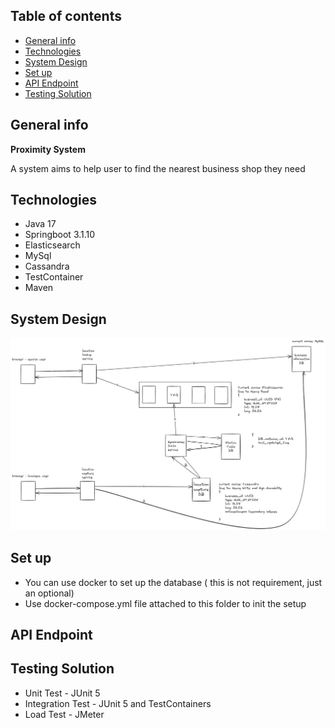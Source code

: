 ## Table of contents
* [General info](#general-info)
* [Technologies](#technologies)
* [System Design](#system-design)
* [Set up](#set-up)
* [API Endpoint](#api-endpoint)
* [Testing Solution](#testing-solution)

## General info
**Proximity System**

A system aims to help user to find the nearest business shop they need

## Technologies
* Java 17
* Springboot 3.1.10
* Elasticsearch
* MySql
* Cassandra
* TestContainer
* Maven

## System Design
![System Design](https://github.com/trungdq2295/system-design/blob/main/proximity-system/proximity.png)

## Set up
* You can use docker to set up the database ( this is not requirement, just an optional)
* Use docker-compose.yml file attached to this folder to init the setup

## API Endpoint

[//]: # (For now, I will focus on these endpoint only. For more information, you can start process-order-service and view http://localhost:8083/swagger-ui/index.html)

[//]: # (|Endpoint|Method|Description|)

[//]: # (|---|---|---|)

[//]: # (|/v1/test|GET|Endpoint to check if service is available|)

[//]: # (|/v1/link-shorten|POST|Shorten a long url and return a short url|)


## Testing Solution
* Unit Test - JUnit 5
* Integration Test - JUnit 5 and TestContainers
* Load Test - JMeter



